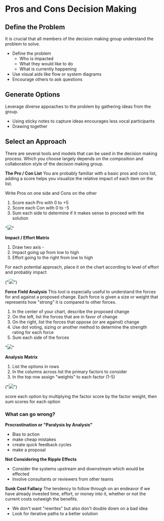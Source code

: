 # Pros and Cons Decision Making

## Define the Problem

It is crucial that all members of the decision making group understand the problem to solve. 
* Define the problem
  * Who is impacted
  * What they would like to do
  * What is currently happening
* Use visual aids like flow or system diagrams
* Encourage others to ask questions 

## Generate Options
Leverage diverse appoaches to the problem by gathering ideas from the group. 
* Using sticky notes to capture ideas encourages less vocal participants
* Drawing together


## Select an Approach
There are several tools and models that can be used in the decision making process. Which you choose largely depends on the composition and collaboration style of the decision making group. 

**The Pro / Con List**
You are probably familiar with a basic pros and cons list, adding a score helps you visualize the relative impact of each item on the list. 

Write Pros on one side and Cons on the other
1. Score each Pro with 0 to +5
2. Score each Con with 0 to -5
3. Sum each side to determine if it makes sense to proceed with the solution

"<img src= 'http://idea-sandbox.com/blog_images/pro_con_rank-1.jpg'/>"

**Impact / Effort Matrix**
1. Draw two axis - 
2. Impact going up from low to high
3. Effort going to the right from low to high

For each potential approach, place it on the chart according to level of effort and probably impact

("<img src= 'https://cdn-images-1.medium.com/max/800/0*fAxZVRNG9st6Aiji.'/>")

**Force Field Analysis**
This tool is especially useful to understand the forces for and against a proposed change. Each force is given a size or weight that represents how "strong" it is compared to other forces. 

1. In the center of your chart, describe the proposed change
2. On the left, list the forces that are in favor of change
3. On the right, list the forces that oppose (or are against) change
4. Use dot voting, sizing or another method to determine the strength rating for each force
5. Sum each side of the forces

"<img src= 'https://www.mindtools.com/pages/article/newTED_06.htm'/>"

**Analysis Matrix**
1. List the options in rows
2. In the columns across list the primary factors to consider
3. In the top row assign "weights" to each factor (1-5)

("<img src= 'https://d2slcw3kip6qmk.cloudfront.net/marketing/blog/2019Q2/decision-matrix/decision-matrix-restaurant-example-2.png'/>")

score each option by multiplying the factor score by the factor weight, then sum scores for each option

### What can go wrong?

**Procrastination or "Paralysis by Analysis"**
* Bias to action
* make cheap mistakes
* create quick feedback cycles
* make a proposal

**Not Considering the Ripple Effects**
* Consider the systems upstream and downstream which would be effected
* Involve consultants or reviewers from other teams


**Sunk Cost Fallacy**
The tendency to follow through on an endeavor if we have already invested time, effort, or money into it, whether or not the current costs outweigh the benefits.
* We don't want "rewrites" but also don't double down on a bad idea
* Look for iterative paths to a better solution

